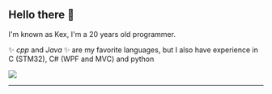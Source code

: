 ## Hello there 👋

I'm known as Kex, I'm a 20 years old programmer.

✨ _cpp_ and _Java_ ✨ are my favorite languages, but I also have experience in C (STM32), C# (WPF and MVC) and python

![](https://dcbadge.limes.pink/api/shield/723925931928059955?compact=true)

---
